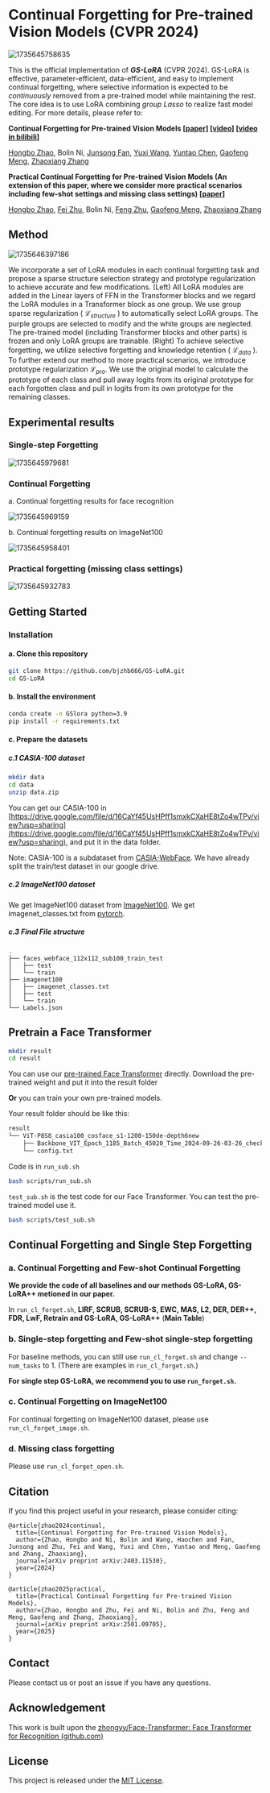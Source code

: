 # Continual Forgetting for Pre-trained Vision Models (CVPR 2024)

![1735645758635](image/README/1735645758635.png)

This is the official implementation of ***GS-LoRA*** (CVPR 2024). GS-LoRA is effective, parameter-efficient, data-efficient, and easy to implement continual forgetting, where selective information is expected to be *continuously* removed from a pre-trained model while maintaining the rest. The core idea is to use LoRA combining *group* *Lasso* to realize fast model editing. For more details, please refer to:

**Continual Forgetting for Pre-trained Vision Models [[paper](https://arxiv.org/abs/2403.11530)] [[video](https://www.youtube.com/watch?v=yigUY5v1Rgc)] [[video in bilibili](https://www.bilibili.com/video/BV1wi421C7PQ/?share_source=copy_web&vd_source=7bb418d0ef24f46374712edc865ed254)]**

[‪Hongbo Zhao](https://scholar.google.com/citations?user=Gs22F0UAAAAJ&hl=zh-CN), Bolin Ni, [‪Junsong Fan‬](https://scholar.google.com/citations?user=AfK4UcUAAAAJ&hl=zh-CN&oi=sra), [‪Yuxi Wang‬](https://scholar.google.com/citations?user=waLCodcAAAAJ&hl=zh-CN&oi=sra), [‪Yuntao Chen‬](https://scholar.google.com/citations?hl=zh-CN&user=iLOoUqIAAAAJ), [‪Gaofeng Meng](https://scholar.google.com/citations?hl=zh-CN&user=5hti_r0AAAAJ), [‪Zhaoxiang Zhang‬](https://scholar.google.com/citations?hl=zh-CN&user=qxWfV6cAAAAJ)

**Practical Continual Forgetting for Pre-trained Vision Models (**An extension of this paper**, where we consider more practical scenarios including few-shot settings and missing class settings) [[paper](https://arxiv.org/pdf/2501.09705)]**

[‪Hongbo Zhao](https://scholar.google.com/citations?user=Gs22F0UAAAAJ&hl=zh-CN), [Fei Zhu](https://impression2805.github.io/), Bolin Ni, [Feng Zhu](https://zhufengx.github.io/), [‪Gaofeng Meng](https://scholar.google.com/citations?hl=zh-CN&user=5hti_r0AAAAJ), [‪Zhaoxiang Zhang‬](https://scholar.google.com/citations?hl=zh-CN&user=qxWfV6cAAAAJ)

## Method

![1735646397186](image/README/1735646397186.png)

We incorporate a set of LoRA modules in each continual forgetting task and propose a sparse structure selection strategy and prototype regularization to achieve accurate and few modifications. (Left) All LoRA modules are added in the Linear layers of FFN in the Transformer blocks and we regard the LoRA modules in a
Transformer block as one group. We use group sparse regularization ( $\mathcal{L}_{structure}$ ) to automatically select LoRA groups. The purple groups are selected to modify and the white groups are neglected. The pre-trained model (including Transformer blocks and other parts) is frozen and only LoRA groups are trainable. (Right) To achieve selective forgetting, we utilize selective forgetting and knowledge retention ( $\mathcal{L}_{data}$ ). To further extend our method to more practical scenarios, we introduce
prototype regularization $\mathcal{L}_{pro}$. We use the original model to calculate the prototype of each class and pull away logits from its original prototype for each forgotten class and pull in logits from its own prototype for the remaining classes.

## Experimental results

### Single-step Forgetting

![1735645979681](image/README/1735645979681.png)

### Continual Forgetting

a. Continual forgetting results for face recognition

![1735645969159](image/README/1735645969159.png)

b. Continual forgetting results on ImageNet100

![1735645958401](image/README/1735645958401.png)

### Practical forgetting (missing class settings)

![1735645932783](image/README/1735645932783.png)

## Getting Started

### Installation

#### a. Clone this repository

```bash
git clone https://github.com/bjzhb666/GS-LoRA.git
cd GS-LoRA
```

#### b. Install the environment

```bash
conda create -n GSlora python=3.9
pip install -r requirements.txt
```

#### c. Prepare the datasets

##### c.1 CASIA-100 dataset

```bash
mkdir data
cd data
unzip data.zip
```

You can get our CASIA-100 in [https://drive.google.com/file/d/16CaYf45UsHPff1smxkCXaHE8tZo4wTPv/view?usp=sharing](https://drive.google.com/file/d/16CaYf45UsHPff1smxkCXaHE8tZo4wTPv/view?usp=sharing), and put it in the data folder.

Note: CASIA-100 is a subdataset from  [CASIA-WebFace](https://paperswithcode.com/dataset/casia-webface). We have already split the train/test dataset in our google drive.

##### c.2 ImageNet100 dataset

We get ImageNet100 dataset from [ImageNet100](https://www.kaggle.com/datasets/ambityga/imagenet100).
We get imagenet_classes.txt from [pytorch](https://github.com/pytorch/hub/blob/master/imagenet_classes.txt).

##### c.3 Final File structure

```
.
├── faces_webface_112x112_sub100_train_test
│   ├── test
│   └── train
├── imagenet100
│   ├── imagenet_classes.txt
│   ├── test
│   └── train
└── Labels.json
```

## Pretrain a Face Transformer

```bash
mkdir result
cd result
```

You can use our [pre-trained Face Transformer](https://drive.google.com/file/d/1Qqeb8fx2_kLeGA1uuLzutpauvyqY3CSV/view?usp=drive_link) directly. Download the pre-trained weight and put it into the result folder

**Or** you can train your own pre-trained models.

Your result folder should be like this:

```bash
result
└── ViT-P8S8_casia100_cosface_s1-1200-150de-depth6new
    ├── Backbone_VIT_Epoch_1185_Batch_45020_Time_2024-09-26-03-26_checkpoint.pth
    └── config.txt
```

Code is in `run_sub.sh`

```bash
bash scripts/run_sub.sh
```

`test_sub.sh` is the test code for our Face Transformer. You can test the pre-trained model use it.

```bash
bash scripts/test_sub.sh
```

## Continual Forgetting and Single Step Forgetting

### a. Continual Forgetting and Few-shot Continual Forgetting

**We provide the code of all baselines and our methods GS-LoRA, GS-LoRA++ metioned in our paper.**

In `run_cl_forget.sh`, **LIRF, SCRUB, SCRUB-S, EWC, MAS, L2, DER, DER++, FDR, LwF, Retrain and GS-LoRA, GS-LoRA++** (**Main Table**)

### b. Single-step forgetting and Few-shot single-step forgetting

For baseline methods, you can still use `run_cl_forget.sh` and change `--num_tasks` to 1. (There are examples in `run_cl_forget.sh`.)

**For single step GS-LoRA, we recommend you to use `run_forget.sh`.**

### c. Continual Forgetting on ImageNet100

For continual forgetting on ImageNet100 dataset, please use `run_cl_forget_image.sh`.

### d. Missing class forgetting

Please use `run_cl_forget_open.sh`.

## Citation

If you find this project useful in your research, please consider citing:

```
@article{zhao2024continual,
  title={Continual Forgetting for Pre-trained Vision Models},
  author={Zhao, Hongbo and Ni, Bolin and Wang, Haochen and Fan, Junsong and Zhu, Fei and Wang, Yuxi and Chen, Yuntao and Meng, Gaofeng and Zhang, Zhaoxiang},
  journal={arXiv preprint arXiv:2403.11530},
  year={2024}
}

@article{zhao2025practical,
  title={Practical Continual Forgetting for Pre-trained Vision Models},
  author={Zhao, Hongbo and Zhu, Fei and Ni, Bolin and Zhu, Feng and Meng, Gaofeng and Zhang, Zhaoxiang},
  journal={arXiv preprint arXiv:2501.09705},
  year={2025}
}

```

## Contact

Please contact us or post an issue if you have any questions.

## Acknowledgement

This work is built upon the [zhongyy/Face-Transformer: Face Transformer for Recognition (github.com)](https://github.com/zhongyy/Face-Transformer)

## License

This project is released under the [MIT License](https://github.com/bjzhb666/GS-LoRA/blob/master/LICENSE).
